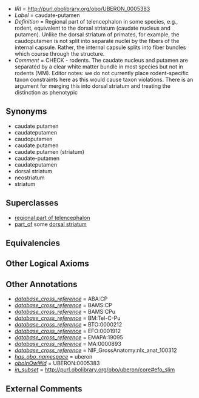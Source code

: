  * *IRI* = http://purl.obolibrary.org/obo/UBERON_0005383
 * *Label* = caudate-putamen
 * *Definition* = Regional part of telencephalon in some species, e.g., rodent, equivalent to the dorsal striatum (caudate nucleus and putamen). Unlike the dorsal striatum of primates, for example, the caudoputamen is not split into separate nuclei by the fibers of the internal capsule. Rather, the internal capsule splits into fiber bundles which course through the structure.
 * *Comment* = CHECK - rodents. The caudate nucleus and putamen are separated by a clear white matter bundle in most species but not in rodents (MM). Editor notes: we do not currently place rodent-specific taxon constraints here as this would cause taxon violations. There is an argument for merging this into dorsal striatum and treating the distinction as phenotypic

## Synonyms

 * caudate putamen
 * caudateputamen
 * caudoputamen
 * caudate putamen
 * caudate putamen (striatum)
 * caudate-putamen
 * caudateputamen
 * dorsal striatum
 * neostriatum
 * striatum

## Superclasses

 * [regional part of telencephalon](../../UBERON/91/UBERON_0002791.md)
 * [part_of](../../BFO/50/BFO_0000050.md) some [dorsal striatum](../../UBERON/82/UBERON_0005382.md)

## Equivalencies


## Other Logical Axioms


## Other Annotations

 * *[database_cross_reference](../../ef/oboInOwl#hasDbXref.md)* = ABA:CP
 * *[database_cross_reference](../../ef/oboInOwl#hasDbXref.md)* = BAMS:CP
 * *[database_cross_reference](../../ef/oboInOwl#hasDbXref.md)* = BAMS:CPu
 * *[database_cross_reference](../../ef/oboInOwl#hasDbXref.md)* = BM:Tel-C-Pu
 * *[database_cross_reference](../../ef/oboInOwl#hasDbXref.md)* = BTO:0000212
 * *[database_cross_reference](../../ef/oboInOwl#hasDbXref.md)* = EFO:0001912
 * *[database_cross_reference](../../ef/oboInOwl#hasDbXref.md)* = EMAPA:19095
 * *[database_cross_reference](../../ef/oboInOwl#hasDbXref.md)* = MA:0000893
 * *[database_cross_reference](../../ef/oboInOwl#hasDbXref.md)* = NIF_GrossAnatomy:nlx_anat_100312
 * *[has_obo_namespace](../../ce/oboInOwl#hasOBONamespace.md)* = uberon
 * *[oboInOwl#id](../../id/oboInOwl#id.md)* = UBERON:0005383
 * *[in_subset](../../et/oboInOwl#inSubset.md)* = http://purl.obolibrary.org/obo/uberon/core#efo_slim

## External Comments

